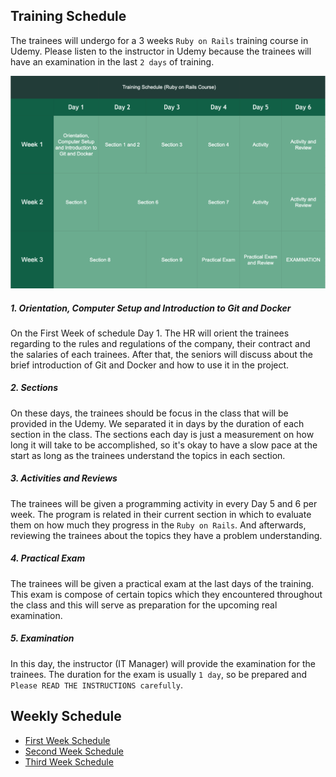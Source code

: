 ## Training Schedule

The trainees will undergo for a 3 weeks `Ruby on Rails` training course in Udemy. Please
listen to the instructor in Udemy because the trainees will have an examination in the last `2 days`
of training.

![training_schedule](images/updated_training_sched.png)

##### 1. Orientation, Computer Setup and Introduction to Git and Docker
On the First Week of schedule Day 1. The HR will orient the trainees regarding to the rules and regulations
of the company, their contract and the salaries of each trainees. After that, the seniors will discuss
about the brief introduction of Git and Docker and how to use it in the project. 
##### 2. Sections
On these days, the trainees should be focus in the class that will be provided in the Udemy. We separated it in days by the duration 
of each section in the class. The sections each day is just a measurement on how long it will take to be accomplished, so it's okay to have
a slow pace at the start as long as the trainees understand the topics in each section.
##### 3. Activities and Reviews
The trainees will be given a programming activity in every Day 5 and 6 per week. The program is related
in their current section in which to evaluate them on how much they progress in the `Ruby on Rails`. And afterwards,
reviewing the trainees about the topics they have a problem understanding. 
##### 4. Practical Exam
The trainees will be given a practical exam at the last days of the training. This exam is compose of certain topics
which they encountered throughout the class and this will serve as preparation for the upcoming real examination.
##### 5. Examination
In this day, the instructor (IT Manager) will provide the examination for the trainees. The duration for the exam
is usually `1 day`, so be prepared and `Please READ THE INSTRUCTIONS carefully`.

## Weekly Schedule

* [First Week Schedule](weekly_schedule/first_week_schedule.md)
* [Second Week Schedule](weekly_schedule/second_week_schedule.md)
* [Third Week Schedule](weekly_schedule/third_week_schedule.md)